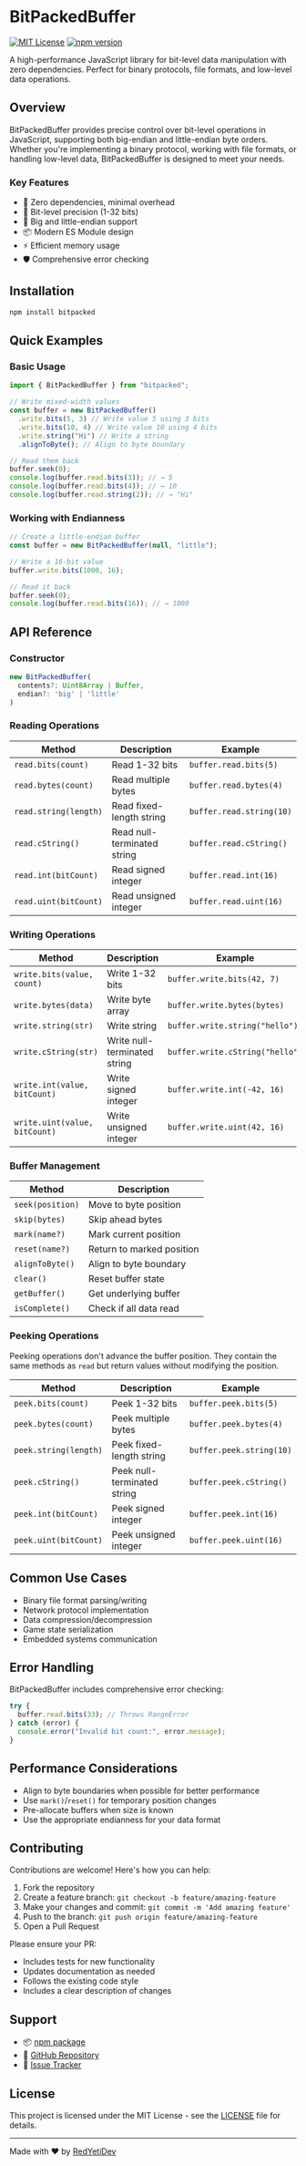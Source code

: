 # BitPackedBuffer

[![MIT License](https://img.shields.io/badge/License-MIT-blue.svg)](LICENSE)
[![npm version](https://badge.fury.io/js/bitpacked.svg)](https://www.npmjs.com/package/bitpacked)

A high-performance JavaScript library for bit-level data manipulation with zero dependencies. Perfect for binary protocols, file formats, and low-level data operations.

## Overview

BitPackedBuffer provides precise control over bit-level operations in JavaScript, supporting both big-endian and little-endian byte orders. Whether you're implementing a binary protocol, working with file formats, or handling low-level data, BitPackedBuffer is designed to meet your needs.

### Key Features

- 🚀 Zero dependencies, minimal overhead
- 💫 Bit-level precision (1-32 bits)
- 🔄 Big and little-endian support
- 📦 Modern ES Module design
- ⚡ Efficient memory usage
- 🛡️ Comprehensive error checking

## Installation

```bash
npm install bitpacked
```

## Quick Examples

### Basic Usage

<!-- prettier-ignore -->
```javascript
import { BitPackedBuffer } from "bitpacked";

// Write mixed-width values
const buffer = new BitPackedBuffer()
  .write.bits(5, 3) // Write value 5 using 3 bits
  .write.bits(10, 4) // Write value 10 using 4 bits
  .write.string("Hi") // Write a string
  .alignToByte(); // Align to byte boundary

// Read them back
buffer.seek(0);
console.log(buffer.read.bits(3)); // → 5
console.log(buffer.read.bits(4)); // → 10
console.log(buffer.read.string(2)); // → "Hi"
```

### Working with Endianness

```javascript
// Create a little-endian buffer
const buffer = new BitPackedBuffer(null, "little");

// Write a 16-bit value
buffer.write.bits(1000, 16);

// Read it back
buffer.seek(0);
console.log(buffer.read.bits(16)); // → 1000
```

## API Reference

### Constructor

```typescript
new BitPackedBuffer(
  contents?: Uint8Array | Buffer,
  endian?: 'big' | 'little'
)
```

### Reading Operations

| Method                | Description                 | Example                  |
| --------------------- | --------------------------- | ------------------------ |
| `read.bits(count)`    | Read 1-32 bits              | `buffer.read.bits(5)`    |
| `read.bytes(count)`   | Read multiple bytes         | `buffer.read.bytes(4)`   |
| `read.string(length)` | Read fixed-length string    | `buffer.read.string(10)` |
| `read.cString()`      | Read null-terminated string | `buffer.read.cString()`  |
| `read.int(bitCount)`  | Read signed integer         | `buffer.read.int(16)`    |
| `read.uint(bitCount)` | Read unsigned integer       | `buffer.read.uint(16)`   |

### Writing Operations

| Method                        | Description                  | Example                         |
| ----------------------------- | ---------------------------- | ------------------------------- |
| `write.bits(value, count)`    | Write 1-32 bits              | `buffer.write.bits(42, 7)`      |
| `write.bytes(data)`           | Write byte array             | `buffer.write.bytes(bytes)`     |
| `write.string(str)`           | Write string                 | `buffer.write.string("hello")`  |
| `write.cString(str)`          | Write null-terminated string | `buffer.write.cString("hello")` |
| `write.int(value, bitCount)`  | Write signed integer         | `buffer.write.int(-42, 16)`     |
| `write.uint(value, bitCount)` | Write unsigned integer       | `buffer.write.uint(42, 16)`     |

### Buffer Management

| Method           | Description               |
| ---------------- | ------------------------- |
| `seek(position)` | Move to byte position     |
| `skip(bytes)`    | Skip ahead bytes          |
| `mark(name?)`    | Mark current position     |
| `reset(name?)`   | Return to marked position |
| `alignToByte()`  | Align to byte boundary    |
| `clear()`        | Reset buffer state        |
| `getBuffer()`    | Get underlying buffer     |
| `isComplete()`   | Check if all data read    |

### Peeking Operations

Peeking operations don't advance the buffer position. They contain the same methods as `read` but return values without modifying the position.

| Method                | Description                 | Example                  |
| --------------------- | --------------------------- | ------------------------ |
| `peek.bits(count)`    | Peek 1-32 bits              | `buffer.peek.bits(5)`    |
| `peek.bytes(count)`   | Peek multiple bytes         | `buffer.peek.bytes(4)`   |
| `peek.string(length)` | Peek fixed-length string    | `buffer.peek.string(10)` |
| `peek.cString()`      | Peek null-terminated string | `buffer.peek.cString()`  |
| `peek.int(bitCount)`  | Peek signed integer         | `buffer.peek.int(16)`    |
| `peek.uint(bitCount)` | Peek unsigned integer       | `buffer.peek.uint(16)`   |

## Common Use Cases

- Binary file format parsing/writing
- Network protocol implementation
- Data compression/decompression
- Game state serialization
- Embedded systems communication

## Error Handling

BitPackedBuffer includes comprehensive error checking:

```javascript
try {
  buffer.read.bits(33); // Throws RangeError
} catch (error) {
  console.error("Invalid bit count:", error.message);
}
```

## Performance Considerations

- Align to byte boundaries when possible for better performance
- Use `mark()`/`reset()` for temporary position changes
- Pre-allocate buffers when size is known
- Use the appropriate endianness for your data format

## Contributing

Contributions are welcome! Here's how you can help:

1. Fork the repository
2. Create a feature branch: `git checkout -b feature/amazing-feature`
3. Make your changes and commit: `git commit -m 'Add amazing feature'`
4. Push to the branch: `git push origin feature/amazing-feature`
5. Open a Pull Request

Please ensure your PR:

- Includes tests for new functionality
- Updates documentation as needed
- Follows the existing code style
- Includes a clear description of changes

## Support

- 📦 [npm package](https://www.npmjs.com/package/bitpacked)
- 📘 [GitHub Repository](https://github.com/RedYetiDev/bitpackedbuffer)
- 🐛 [Issue Tracker](https://github.com/RedYetiDev/bitpackedbuffer/issues)

## License

This project is licensed under the MIT License - see the [LICENSE](LICENSE) file for details.

---

Made with ❤️ by [RedYetiDev](https://github.com/RedYetiDev)
